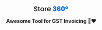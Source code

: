 <div align="center">
  <img src="./logo/logo.png"></img>
</div>
<p></p>
<p align="center">
  <strong>Awesome Tool for GST Invoicing 🏬❤</strong>
</p>
<div align="center">
  <img src="https://img.shields.io/badge/version-alpha-blue?style=for-the-badge&logo=appveyor alt="Version alt image" /></img>
</div>


